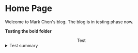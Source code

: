 # Home Page

Welcome to Mark Chen's blog. The blog is in testing phase now.

**Testing the bold folder**

<center>
Test
</center>

<details>
    <summary>
    Test summary
    </summary>
    This is the testing summary
</details>